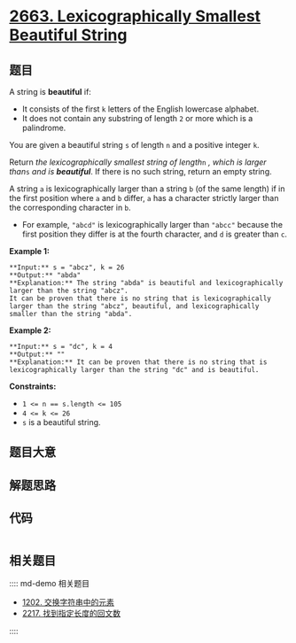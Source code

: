 # [2663. Lexicographically Smallest Beautiful String](https://leetcode.com/problems/lexicographically-smallest-beautiful-string)

## 题目

A string is **beautiful** if:

  * It consists of the first `k` letters of the English lowercase alphabet.
  * It does not contain any substring of length `2` or more which is a palindrome.

You are given a beautiful string `s` of length `n` and a positive integer `k`.

Return _the lexicographically smallest string of length_`n` _, which is larger
than_`s` _and is **beautiful**_. If there is no such string, return an empty
string.

A string `a` is lexicographically larger than a string `b` (of the same
length) if in the first position where `a` and `b` differ, `a` has a character
strictly larger than the corresponding character in `b`.

  * For example, `"abcd"` is lexicographically larger than `"abcc"` because the first position they differ is at the fourth character, and `d` is greater than `c`.



**Example 1:**

    
    
    **Input:** s = "abcz", k = 26
    **Output:** "abda"
    **Explanation:** The string "abda" is beautiful and lexicographically larger than the string "abcz".
    It can be proven that there is no string that is lexicographically larger than the string "abcz", beautiful, and lexicographically smaller than the string "abda".
    

**Example 2:**

    
    
    **Input:** s = "dc", k = 4
    **Output:** ""
    **Explanation:** It can be proven that there is no string that is lexicographically larger than the string "dc" and is beautiful.
    



**Constraints:**

  * `1 <= n == s.length <= 105`
  * `4 <= k <= 26`
  * `s` is a beautiful string.


## 题目大意

## 解题思路

## 代码

```javascript

```

## 相关题目

:::: md-demo 相关题目
- [1202. 交换字符串中的元素](https://leetcode.com/problems/smallest-string-with-swaps)
- [2217. 找到指定长度的回文数](https://leetcode.com/problems/find-palindrome-with-fixed-length)

::::

